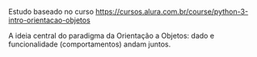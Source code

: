 Estudo baseado no curso https://cursos.alura.com.br/course/python-3-intro-orientacao-objetos

A ideia central do paradigma da Orientação a Objetos: dado e funcionalidade (comportamentos) andam juntos.
